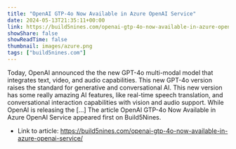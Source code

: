 ```yaml
---
title: "OpenAI GTP-4o Now Available in Azure OpenAI Service"
date: 2024-05-13T21:35:11+00:00
link: https://build5nines.com/openai-gtp-4o-now-available-in-azure-openai-service/
showShare: false
showReadTime: false
thumbnail: images/azure.png
tags: ["build5nines.com"]
---
```

Today, OpenAI announced the the new GPT-4o multi-modal model that integrates text, video, and audio capabilities. This new GPT-4o version raises the standard for generative and conversational AI. This new version has some really amazing AI features, like real-time speech translation, and conversational interaction capabilities with vision and audio support. While OpenAI is releasing the […]
The article OpenAI GTP-4o Now Available in Azure OpenAI Service appeared first on Build5Nines.

- Link to article: https://build5nines.com/openai-gtp-4o-now-available-in-azure-openai-service/